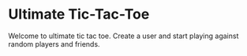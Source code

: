 # Ultimate Tic-Tac-Toe

Welcome to ultimate tic tac toe. Create a user and start playing against random players and friends.
